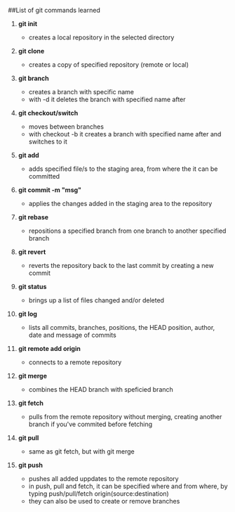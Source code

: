##List of git commands learned


1. **git init** 
    - creates a local repository in the selected directory

2. **git clone**
    - creates a copy of specified repository (remote or local)

3. **git branch**
    - creates a branch with specific name
    - with -d it deletes the branch with specified name after

4. **git checkout/switch**
    - moves between branches
    - with checkout -b it creates a branch with specified name after and switches to it

5. **git add**
    - adds specified file/s to the staging area, from where the it can be committed

6. **git commit -m "msg"**
    - applies the changes added in the staging area to the repository

7. **git rebase**
    - repositions a specified branch from one branch to another specified branch

8. **git revert**
    - reverts the repository back to the last commit by creating a new commit

9. **git status**
    - brings up a list of files changed and/or deleted

10. **git log**
    - lists all commits, branches, positions, the HEAD position, author, date and message of commits

11. **git remote add origin**
    - connects to a remote repository

12. **git merge**
    - combines the HEAD branch with speficied branch

13. **git fetch**
    - pulls from the remote repository without merging, creating another branch if you've commited before fetching

14. **git pull**
    - same as git fetch, but with git merge
    
15. **git push**
    - pushes all added uppdates to the remote repository
    - in push, pull and fetch, it can be specified where and from where, by typing push/pull/fetch origin(source:destination)
    - they can also be used to create or remove branches
